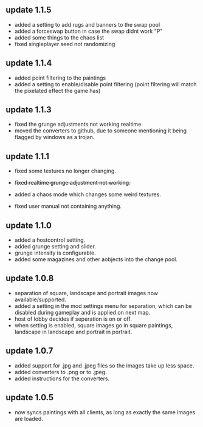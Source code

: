 ## update 1.1.5 
- added a setting to add rugs and banners to the swap pool
- added a forceswap button in case the swap didnt work "P"
- added some things to the chaos list
- fixed singleplayer seed not randomizing


## update 1.1.4 
- added point filtering to the paintings																									
- added a setting to enable/disable point filtering	(point filtering will match the pixelated effect the game has)																			


## update 1.1.3 
- fixed the grunge adjustments not working realtime. <br>
- moved the converters to github, due to someone mentioning it being flagged by windows as a trojan.										


## update 1.1.1 
- fixed some textures no longer changing.																									

- <del>	fixed realtime grunge adjustment not working.	</del>

- added a chaos mode which changes some weird textures.																						
- fixed user manual not containing anything.																								


## update 1.1.0 
- added a hostcontrol setting.																												
- added grunge setting and slider.																											
- grunge intensity is configurable.																											
- added some magazines and other aobjects into the change pool.																				


## update 1.0.8 
- separation of square, landscape and portrait images now available/supported.																
- added a setting in the mod settings menu for separation, which can be disabled during gameplay and is applied on next map.				
- host of lobby decides if seperation is on or off.																							
- when setting is enabled, square images go in square paintings, landscape in landscape and portrait in portrait.							


## update 1.0.7 
- added support for .jpg and .jpeg files so the images take up less space.																	
- added converters to .png or to .jpeg.																										
- added instructions for the converters.																									


## update 1.0.5 
- now syncs paintings with all clients, as long as exactly the same images are loaded.														
